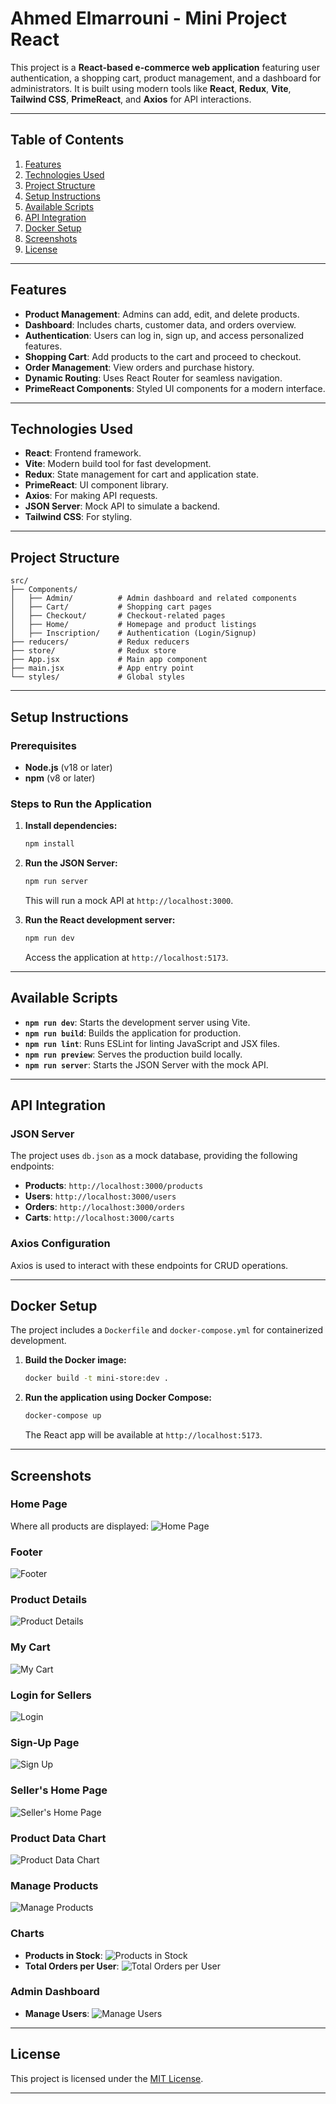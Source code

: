 # Ahmed Elmarrouni - Mini Project React

This project is a **React-based e-commerce web application** featuring user authentication, a shopping cart, product management, and a dashboard for administrators. It is built using modern tools like **React**, **Redux**, **Vite**, **Tailwind CSS**, **PrimeReact**, and **Axios** for API interactions.

---

## Table of Contents

1. [Features](#features)
2. [Technologies Used](#technologies-used)
3. [Project Structure](#project-structure)
4. [Setup Instructions](#setup-instructions)
5. [Available Scripts](#available-scripts)
6. [API Integration](#api-integration)
7. [Docker Setup](#docker-setup)
8. [Screenshots](#screenshots)
9. [License](#license)

---

## Features

- **Product Management**: Admins can add, edit, and delete products.
- **Dashboard**: Includes charts, customer data, and orders overview.
- **Authentication**: Users can log in, sign up, and access personalized features.
- **Shopping Cart**: Add products to the cart and proceed to checkout.
- **Order Management**: View orders and purchase history.
- **Dynamic Routing**: Uses React Router for seamless navigation.
- **PrimeReact Components**: Styled UI components for a modern interface.

---

## Technologies Used

- **React**: Frontend framework.
- **Vite**: Modern build tool for fast development.
- **Redux**: State management for cart and application state.
- **PrimeReact**: UI component library.
- **Axios**: For making API requests.
- **JSON Server**: Mock API to simulate a backend.
- **Tailwind CSS**: For styling.

---

## Project Structure

```
src/
├── Components/
│   ├── Admin/          # Admin dashboard and related components
│   ├── Cart/           # Shopping cart pages
│   ├── Checkout/       # Checkout-related pages
│   ├── Home/           # Homepage and product listings
│   ├── Inscription/    # Authentication (Login/Signup)
├── reducers/           # Redux reducers
├── store/              # Redux store
├── App.jsx             # Main app component
├── main.jsx            # App entry point
└── styles/             # Global styles
```

---

## Setup Instructions

### Prerequisites

- **Node.js** (v18 or later)
- **npm** (v8 or later)

### Steps to Run the Application

1. **Install dependencies:**

   ```bash
   npm install
   ```

2. **Run the JSON Server:**

   ```bash
   npm run server
   ```

   This will run a mock API at `http://localhost:3000`.

3. **Run the React development server:**

   ```bash
   npm run dev
   ```

   Access the application at `http://localhost:5173`.

---

## Available Scripts

- **`npm run dev`**: Starts the development server using Vite.
- **`npm run build`**: Builds the application for production.
- **`npm run lint`**: Runs ESLint for linting JavaScript and JSX files.
- **`npm run preview`**: Serves the production build locally.
- **`npm run server`**: Starts the JSON Server with the mock API.

---

## API Integration

### JSON Server

The project uses `db.json` as a mock database, providing the following endpoints:

- **Products**: `http://localhost:3000/products`
- **Users**: `http://localhost:3000/users`
- **Orders**: `http://localhost:3000/orders`
- **Carts**: `http://localhost:3000/carts`

### Axios Configuration

Axios is used to interact with these endpoints for CRUD operations.

---

## Docker Setup

The project includes a `Dockerfile` and `docker-compose.yml` for containerized development.

1. **Build the Docker image:**

   ```bash
   docker build -t mini-store:dev .
   ```

2. **Run the application using Docker Compose:**

   ```bash
   docker-compose up
   ```

   The React app will be available at `http://localhost:5173`.

---

## Screenshots

### Home Page

Where all products are displayed:
![Home Page](./Redme-imgs/image.png)

### Footer

![Footer](./Redme-imgs/image-3.png)

### Product Details

![Product Details](./Redme-imgs/image-1.png)

### My Cart

![My Cart](./Redme-imgs/image-2.png)

### Login for Sellers

![Login](./Redme-imgs/image-6.png)

### Sign-Up Page

![Sign Up](./Redme-imgs/image-4.png)

### Seller's Home Page

![Seller's Home Page](./Redme-imgs/image-7.png)

### Product Data Chart

![Product Data Chart](./Redme-imgs/image-8.png)

### Manage Products

![Manage Products](./Redme-imgs/image-10.png)

### Charts

- **Products in Stock**:
  ![Products in Stock](./Redme-imgs/image-11.png)
- **Total Orders per User**:
  ![Total Orders per User](./Redme-imgs/image-12.png)

### Admin Dashboard

- **Manage Users**:
  ![Manage Users](./Redme-imgs/image-9.png)

---

## License

This project is licensed under the [MIT License](LICENSE).

---
